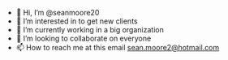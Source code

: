 - 👋 Hi, I’m @seanmoore20
- 👀 I’m interested in to get new clients
- 🌱 I’m currently working in a big organization
- 💞️ I’m looking to collaborate on everyone
- 📫 How to reach me at this email sean.moore2@hotmail.com

